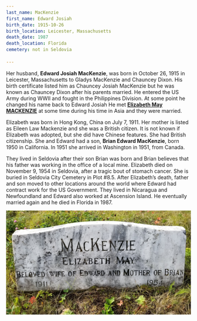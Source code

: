 ```yaml
---
last_name: MacKenzie
first_name: Edward Josiah
birth_date: 1915-10-26
birth_location: Leicester, Massachusetts
death_date: 1987
death_location: Florida
cemetery: not in Seldovia

---
```



Her husband, **Edward Josiah MacKenzie**, was born in October 26, 1915
in Leicester, Massachusetts to Gladys MacKenzie and Chauncey Dixon. His
birth certificate listed him as Chauncey Josiah MacKenzie but he was
known as Chauncey Dixon after his parents married. He entered the US
Army during WWII and fought in the Philippines Division. At some point
he changed his name back to Edward Josiah He met [**Elizabeth May MACKENZIE**](./Mackenzie_Elizabeth_May.md) at some time
during his time in Asia and they were married. 

Elizabeth was born in Hong Kong, China on
July 7, 1911. Her mother is listed as Eileen Law Mackenzie and she was a
British citizen. It is not known if Elizabeth was adopted, but she did
have Chinese features. She had British citizenship. She and Edward had a son, **Brian Edward MacKenzie**, born 1950
in California. In 1951 she arrived in Washington in 1951, from Canada.

They lived in Seldovia after their son Brian was born and Brian believes that his father was working in the office of a local mine. Elizabeth died on November 9, 1954 in Seldovia, after a tragic bout of
stomach cancer.  She is buried in Seldovia City Cemetery in Plot #8.5.
After Elizabeth’s death, father
and son moved to other locations around the world where Edward had
contract work for the US Government. They lived in Nicaragua and
Newfoundland and Edward also worked at Ascension Island. He eventually
married again and he died in Florida in 1987.

![](../assets/images/Elizabeth%20MacKenzie/media/image1.jpg)

